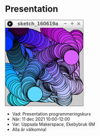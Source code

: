 # Presentation

![](ett_vackert_program.png)

* Vad: Presentation programmeringskurs
* När: 11 dec 2021 10:00-12:00
* Var: Uppsala Makerspace, Ekebybruk 6M
* Alla är välkomna!
